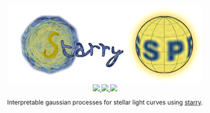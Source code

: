 <p align="center">
  <img width="450" src="starry_process.gif"/>
  <br/>
  <a href="https://dev.azure.com/rodluger/starry_process/_build">
    <img src="https://dev.azure.com/rodluger/starry_process/_apis/build/status/rodluger.starry_process?branchName=master"/>
  </a>
  <a href="https://github.com/rodluger/mapping_stellar_surfaces">
    <img src="https://img.shields.io/badge/read-the_papers-blue.svg?style=flat"/>
  </a>
  <a href="https://luger.dev/starry_process">
    <img src="https://img.shields.io/badge/read-the_docs-blue.svg?style=flat"/>
  </a>
</p>

<p align="center">
Interpretable gaussian processes for stellar light curves using <a href="https://github.com/rodluger/starry">starry</a>.
</p>
